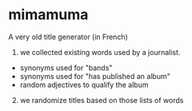 # mimamuma
A very old title generator (in French)

1. we collected existing words used by a journalist.
  - synonyms used for "bands"
  - synonyms used for "has published an album"
  - random adjectives to qualify the album
2. we randomize titles based on those lists of words 
